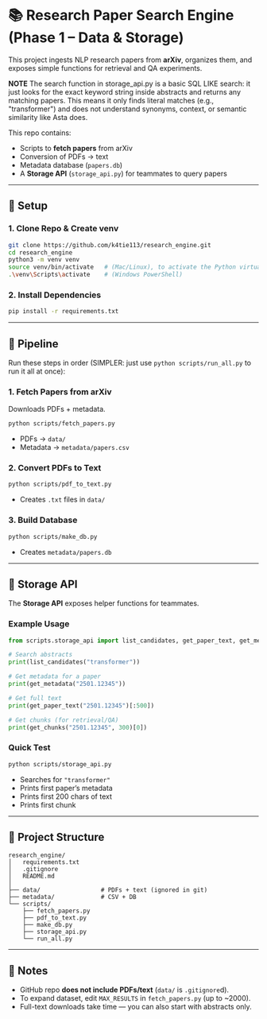 # 📚 Research Paper Search Engine (Phase 1 – Data & Storage)

This project ingests NLP research papers from **arXiv**, organizes them, and exposes simple functions for retrieval and QA experiments.

**NOTE**
The search function in storage_api.py is a basic SQL LIKE search: it just looks for the exact keyword string inside abstracts and returns any matching papers. This means it only finds literal matches (e.g., "transformer") and does not understand synonyms, context, or semantic similarity like Asta does.


This repo contains:
- Scripts to **fetch papers** from arXiv
- Conversion of PDFs → text
- Metadata database (`papers.db`)
- A **Storage API** (`storage_api.py`) for teammates to query papers

---

## 🔹 Setup

### 1. Clone Repo & Create venv
```bash
git clone https://github.com/k4tie113/research_engine.git
cd research_engine
python3 -m venv venv
source venv/bin/activate   # (Mac/Linux), to activate the Python virtual environment
.\venv\Scripts\activate    # (Windows PowerShell)
```

### 2. Install Dependencies
```bash
pip install -r requirements.txt
```

---

## 🔹 Pipeline

Run these steps in order (SIMPLER: just use `python scripts/run_all.py` to run it all at once):

### 1. Fetch Papers from arXiv
Downloads PDFs + metadata.
```bash
python scripts/fetch_papers.py
```
- PDFs → `data/`  
- Metadata → `metadata/papers.csv`

### 2. Convert PDFs to Text
```bash
python scripts/pdf_to_text.py
```
- Creates `.txt` files in `data/`  

### 3. Build Database
```bash
python scripts/make_db.py
```
- Creates `metadata/papers.db`

---

## 🔹 Storage API

The **Storage API** exposes helper functions for teammates.

### Example Usage
```python
from scripts.storage_api import list_candidates, get_paper_text, get_metadata, get_chunks

# Search abstracts
print(list_candidates("transformer"))

# Get metadata for a paper
print(get_metadata("2501.12345"))

# Get full text
print(get_paper_text("2501.12345")[:500])

# Get chunks (for retrieval/QA)
print(get_chunks("2501.12345", 300)[0])
```

### Quick Test
```bash
python scripts/storage_api.py
```
- Searches for `"transformer"`  
- Prints first paper’s metadata  
- Prints first 200 chars of text  
- Prints first chunk  

---

## 🔹 Project Structure
```
research_engine/
│   requirements.txt
│   .gitignore
│   README.md
│
├── data/                 # PDFs + text (ignored in git)
├── metadata/             # CSV + DB
└── scripts/
    ├── fetch_papers.py
    ├── pdf_to_text.py
    ├── make_db.py
    ├── storage_api.py
    └── run_all.py
```

---

## 🔹 Notes
- GitHub repo **does not include PDFs/text** (`data/` is `.gitignore`d).  
- To expand dataset, edit `MAX_RESULTS` in `fetch_papers.py` (up to ~2000).  
- Full-text downloads take time — you can also start with abstracts only.  
